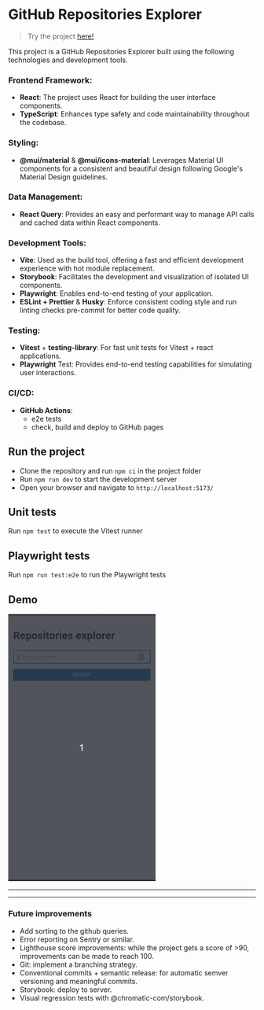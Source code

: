 # GitHub Repositories Explorer

>Try the project [here!](https://miguelct.github.io/github-repositories-explorer/)

This project is a GitHub Repositories Explorer built using the following technologies and development tools.

### Frontend Framework:
- **React**: The project uses React for building the user interface components. 
- **TypeScript**: Enhances type safety and code maintainability throughout the codebase. 

### Styling:
- **@mui/material** & **@mui/icons-material**: Leverages Material UI components for a consistent and beautiful design following Google's Material Design guidelines. 
    
### Data Management:
- **React Query**: Provides an easy and performant way to manage API calls and cached data within React components. 

### Development Tools:
- **Vite**: Used as the build tool, offering a fast and efficient development experience with hot module replacement. 
- **Storybook**: Facilitates the development and visualization of isolated UI components. 
- **Playwright**: Enables end-to-end testing of your application. 
- **ESLint + Prettier** & **Husky**: Enforce consistent coding style and run linting checks pre-commit for better code quality. 

### Testing:
- **Vitest** + **testing-library**: For fast unit tests for Vitest + react applications. 
- **Playwright** Test: Provides end-to-end testing capabilities for simulating user interactions. 

### CI/CD:
- **GitHub Actions**:
  - e2e tests
  - check, build and deploy to GitHub pages

## Run the project

- Clone the repository and run `npm ci` in the project folder
- Run `npm run dev` to start the development server
- Open your browser and navigate to `http://localhost:5173/`

## Unit tests

Run `npm test` to execute the Vitest runner

## Playwright tests

Run `npm run test:e2e` to run the Playwright tests

## Demo

<img src="https://github.com/miguelCT/github-repositories-explorer/blob/main/demo.gif" width="300" />

---
---

### Future improvements

- Add sorting to the github queries.
- Error reporting on Sentry or similar.
- Lighthouse score improvements: while the project gets a score of >90, improvements can be made to reach 100.
- Git: implement a branching strategy.
- Conventional commits + semantic release: for automatic semver versioning and meaningful commits.
- Storybook: deploy to server.
- Visual regression tests with @chromatic-com/storybook.
